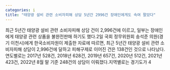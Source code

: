 ```yaml
---
categories: i
title: "태양광 설비 관련 소비자피해 상담 5년간 2996건 장애인에게도 속여 팔았다"
---
```

최근 5년간 태양광 설비 관련 소비자피해 상담 건이 2,996건에 이르고, 일부는 장애인에게 태양광 관련 상품을 불완전판매 하기도 했다.2일 국회 정무위원회 송석준 의원(경기 이천시)에게 한국소비자원이 제출한 자료에 따르면, 최근 5년간 태양광 설비 관련 소비자피해 상담이 2,996건에 달하고 피해구제로 이어진 건은 138건인 것으로 나타났다.연도별로는 2017년 528건, 2018년 628건, 2019년 657건, 2020년 512건, 2021년 423건, 2022년 8월 말 기준 248건의 상담이 이뤄졌다.지역별로는 경기도가 4